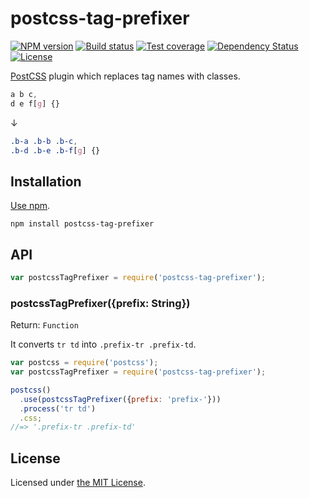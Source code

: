 # postcss-tag-prefixer

[![NPM version][npm-image]][npm-url]
[![Build status][travis-image]][travis-url]
[![Test coverage][coveralls-image]][coveralls-url]
[![Dependency Status][david-image]][david-url]
[![License][license-image]][license-url]

[PostCSS](https://github.com/postcss/postcss) plugin which replaces tag names with classes.

```css
a b c,
d e f[g] {}
```

↓

```css
.b-a .b-b .b-c,
.b-d .b-e .b-f[g] {}
```

## Installation

[Use npm](https://www.npmjs.org/doc/cli/npm-install.html).

```
npm install postcss-tag-prefixer
```

## API

```javascript
var postcssTagPrefixer = require('postcss-tag-prefixer');
```

### postcssTagPrefixer({prefix: String})

Return: `Function`

It converts `tr td` into `.prefix-tr .prefix-td`.

```js
var postcss = require('postcss');
var postcssTagPrefixer = require('postcss-tag-prefixer');

postcss()
  .use(postcssTagPrefixer({prefix: 'prefix-'}))
  .process('tr td')
  .css;
//=> '.prefix-tr .prefix-td'
```

## License

Licensed under [the MIT License](./LICENSE).

[npm-image]: https://img.shields.io/npm/v/postcss-tag-prefixer.svg?style=flat-square
[npm-url]: https://npmjs.org/package/postcss-tag-prefixer
[github-tag]: http://img.shields.io/github/tag/ProductiveMobile/postcss-tag-prefixer.svg?style=flat-square
[github-url]: https://github.com/ProductiveMobile/postcss-tag-prefixer/tags
[travis-image]: https://img.shields.io/travis/ProductiveMobile/postcss-tag-prefixer.svg?style=flat-square
[travis-url]: https://travis-ci.org/ProductiveMobile/postcss-tag-prefixer
[coveralls-image]: https://img.shields.io/coveralls/ProductiveMobile/postcss-tag-prefixer.svg?style=flat-square
[coveralls-url]: https://coveralls.io/r/ProductiveMobile/postcss-tag-prefixer
[david-image]: http://img.shields.io/david/ProductiveMobile/postcss-tag-prefixer.svg?style=flat-square
[david-url]: https://david-dm.org/ProductiveMobile/postcss-tag-prefixer
[license-image]: http://img.shields.io/npm/l/postcss-tag-prefixer.svg?style=flat-square
[license-url]: LICENSE
